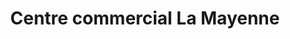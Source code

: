 ---
title: "Centre commercial La Mayenne"
url: /laval/centre-commercial-la-mayenne/
shop: centre commercial
---